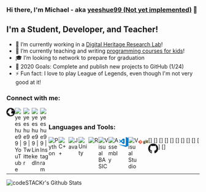 ### Hi there, I'm Michael - aka [yeeshue99 (Not yet implemented)][website] 👋

## I'm a Student, Developer, and Teacher!
- 🔭 I’m currently working in a [Digital Heritage Research Lab][hivelab]!
- 🌱 I’m currently teaching and writing [programming courses for kids][IDTech]!
- 🎓 I’m looking to network to prepare for graduation
- 🥅 2020 Goals: Complete and publish new projects to GitHub (1/24)
- ⚡ Fun fact: I love to play League of Legends, even though I'm not very good at it!

### Connect with me:

[<img align="left" alt="yeeshue99.com" width="22px" src="https://raw.githubusercontent.com/iconic/open-iconic/master/svg/globe.svg" />][website]
[<img align="left" alt="yeeshue99 | YouTube" width="22px" src="https://cdn.jsdelivr.net/npm/simple-icons@v3/icons/youtube.svg" />][youtube]
[<img align="left" alt="yeeshue99 | Twitter" width="22px" src="https://cdn.jsdelivr.net/npm/simple-icons@v3/icons/twitter.svg" />][twitter]
[<img align="left" alt="yeeshue99 | LinkedIn" width="22px" src="https://cdn.jsdelivr.net/npm/simple-icons@v3/icons/linkedin.svg" />][linkedin]
[<img align="left" alt="yeeshue99 | Instagram" width="22px" src="https://cdn.jsdelivr.net/npm/simple-icons@v3/icons/instagram.svg" />][instagram]

<br />

### Languages and Tools:

[<img align="left" alt="Python" width="26px" src="https://lh3.googleusercontent.com/proxy/UbqmHiQ8TZPLcIcIlmFBwaBQT0gUJJzMTFrCweJrXfG3L1SkAa9c7pIQfqxxeNye7IFqRge2U80nx62ylpFGAFtxqBM" />]
[<img align="left" alt="C++" width="26px" src="https://ourcodeworld.com/public-media/gallery/categorielogo-5a284afe1346e.png" />]
[<img align="left" alt="Java" width="26px" src="https://lh3.googleusercontent.com/proxy/res9wL6iVOoBVEnKtXt_d3TYhcy6846MqiJ2hyJzxz-k5DElBNVzdvK2zr8Sf6LwOLdDCgdbl8njBi0mxQJxgZap0NRJZn2odtEjngPV3E_c" />]
[<img align="left" alt="Unity" width="26px" src="https://cdn.iconscout.com/icon/free/png-256/unity-5-555544.png" />]
[<img align="left" alt="R" width="26px" src="https://static.macupdate.com/products/50318/l/rstudio-logo.png?v=1594908134" />]
[<img align="left" alt="Visual BASIC" width="26px" src="https://icon-library.com/images/visual-basic-net-icon/visual-basic-net-icon-7.jpg" />]
[<img align="left" alt="Assembly" width="26px" src="https://gitconnected.com/public/images/tutorials/assembly-language" />]
[<img align="left" alt="Visual Studio Code" width="26px" src="https://raw.githubusercontent.com/github/explore/80688e429a7d4ef2fca1e82350fe8e3517d3494d/topics/visual-studio-code/visual-studio-code.png" />]
[<img align="left" alt="Visual Studio" width="26px" src="https://www.softexia.com/wp-content/uploads/2019/03/Visual_Studio_logo.png" />]
[<img align="left" alt="Git" width="26px" src="https://raw.githubusercontent.com/github/explore/80688e429a7d4ef2fca1e82350fe8e3517d3494d/topics/git/git.png" />]
[<img align="left" alt="GitHub" width="26px" src="https://raw.githubusercontent.com/github/explore/78df643247d429f6cc873026c0622819ad797942/topics/github/github.png" />]

<br />
<br />

---

<img align="left" alt="codeSTACKr's Github Stats" src="https://github-readme-stats.codestackr.vercel.app/api?username=codeSTACKr&show_icons=true&hide_border=true" />

[hivelab]: https://sites.ucmerced.edu/nlercari/hive-lab
[IDTech]: https://www.idtech.com
[website]: https://github.com/yeeshue99
[twitter]: https://github.com/yeeshue99
[youtube]: https://github.com/yeeshue99
[instagram]: https://github.com/yeeshue99
[linkedin]: https://www.linkedin.com/in/michael-s-ngo/